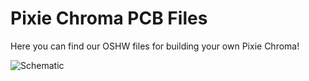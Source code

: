 # Pixie Chroma PCB Files

Here you can find our OSHW files for building your own Pixie Chroma!

![Schematic](https://raw.githubusercontent.com/connornishijima/Pixie_Chroma/main/extras/img/schematic.png)
